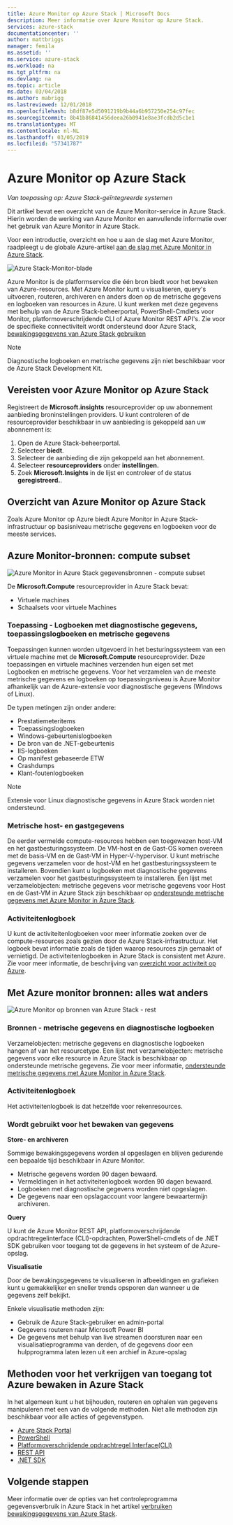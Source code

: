 ```yaml
---
title: Azure Monitor op Azure Stack | Microsoft Docs
description: Meer informatie over Azure Monitor op Azure Stack.
services: azure-stack
documentationcenter: ''
author: mattbriggs
manager: femila
ms.assetid: ''
ms.service: azure-stack
ms.workload: na
ms.tgt_pltfrm: na
ms.devlang: na
ms.topic: article
ms.date: 03/04/2018
ms.author: mabrigg
ms.lastreviewed: 12/01/2018
ms.openlocfilehash: b8df87e5d5091219b9b44a6b957250e254c97fec
ms.sourcegitcommit: 8b41b86841456deea26b0941e8ae3fcdb2d5c1e1
ms.translationtype: MT
ms.contentlocale: nl-NL
ms.lasthandoff: 03/05/2019
ms.locfileid: "57341787"
---
```

# <a name="azure-monitor-on-azure-stack"></a>Azure Monitor op Azure Stack

*Van toepassing op: Azure Stack-geïntegreerde systemen*

Dit artikel bevat een overzicht van de Azure Monitor-service in Azure Stack. Hierin worden de werking van Azure Monitor en aanvullende informatie over het gebruik van Azure Monitor in Azure Stack. 

Voor een introductie, overzicht en hoe u aan de slag met Azure Monitor, raadpleegt u de globale Azure-artikel [aan de slag met Azure Monitor in Azure Stack](https://docs.microsoft.com/azure/monitoring-and-diagnostics/monitoring-get-started).

![Azure Stack-Monitor-blade](./media/azure-stack-metrics-azure-data/azs-monitor.png)

Azure Monitor is de platformservice die één bron biedt voor het bewaken van Azure-resources. Met Azure Monitor kunt u visualiseren, query's uitvoeren, routeren, archiveren en anders doen op de metrische gegevens en logboeken van resources in Azure. U kunt werken met deze gegevens met behulp van de Azure Stack-beheerportal, PowerShell-Cmdlets voor Monitor, platformoverschrijdende CLI of Azure Monitor REST API's. Zie voor de specifieke connectiviteit wordt ondersteund door Azure Stack, [bewakingsgegevens van Azure Stack gebruiken](azure-stack-metrics-monitor.md)

> [!Note]  
Diagnostische logboeken en metrische gegevens zijn niet beschikbaar voor de Azure Stack Development Kit.

## <a name="prerequisites-for-azure-monitor-on-azure-stack"></a>Vereisten voor Azure Monitor op Azure Stack

Registreert de **Microsoft.insights** resourceprovider op uw abonnement aanbieding broninstellingen providers. U kunt controleren of de resourceprovider beschikbaar in uw aanbieding is gekoppeld aan uw abonnement is:

1. Open de Azure Stack-beheerportal.
2. Selecteer **biedt**.
3. Selecteer de aanbieding die zijn gekoppeld aan het abonnement.
4. Selecteer **resourceproviders** onder **instellingen.** 
5. Zoek **Microsoft.Insights** in de lijst en controleer of de status **geregistreerd.**.

## <a name="overview-of-azure-monitor-on-azure-stack"></a>Overzicht van Azure Monitor op Azure Stack

Zoals Azure Monitor op Azure biedt Azure Monitor in Azure Stack-infrastructuur op basisniveau metrische gegevens en logboeken voor de meeste services.

## <a name="azure-monitor-sources-compute-subset"></a>Azure Monitor-bronnen: compute subset

![Azure Monitor in Azure Stack gegevensbronnen - compute subset](media//azure-stack-metrics-azure-data/azs-monitor-computersubset.png)

De **Microsoft.Compute** resourceprovider in Azure Stack bevat:
 - Virtuele machines 
 - Schaalsets voor virtuele Machines

### <a name="application---diagnostics-logs-application-logs-and-metrics"></a>Toepassing - Logboeken met diagnostische gegevens, toepassingslogboeken en metrische gegevens

Toepassingen kunnen worden uitgevoerd in het besturingssysteem van een virtuele machine met de **Microsoft.Compute** resourceprovider. Deze toepassingen en virtuele machines verzenden hun eigen set met Logboeken en metrische gegevens. Voor het verzamelen van de meeste metrische gegevens en logboeken op toepassingsniveau is Azure Monitor afhankelijk van de Azure-extensie voor diagnostische gegevens (Windows of Linux). 

De typen metingen zijn onder andere:
 - Prestatiemeteritems
 - Toepassingslogboeken
 - Windows-gebeurtenislogboeken
 - De bron van de .NET-gebeurtenis
 - IIS-logboeken
 - Op manifest gebaseerde ETW
 - Crashdumps
 - Klant-foutenlogboeken

> [!Note]  
> Extensie voor Linux diagnostische gegevens in Azure Stack worden niet ondersteund.

### <a name="host-and-guest-vm-metrics"></a>Metrische host- en gastgegevens

De eerder vermelde compute-resources hebben een toegewezen host-VM en het gastbesturingssysteem. De VM-host en de Gast-OS komen overeen met de basis-VM en de Gast-VM in Hyper-V-hypervisor. U kunt metrische gegevens verzamelen voor de host-VM en het gastbesturingssysteem te installeren. Bovendien kunt u logboeken met diagnostische gegevens verzamelen voor het gastbesturingssysteem te installeren. Een lijst met verzamelobjecten: metrische gegevens voor metrische gegevens voor Host en de Gast-VM in Azure Stack zijn beschikbaar op [ondersteunde metrische gegevens met Azure Monitor in Azure Stack](azure-stack-metrics-supported.md). 

### <a name="activity-log"></a>Activiteitenlogboek

U kunt de activiteitenlogboeken voor meer informatie zoeken over de compute-resources zoals gezien door de Azure Stack-infrastructuur. Het logboek bevat informatie zoals de tijden waarop resources zijn gemaakt of vernietigd. De activiteitenlogboeken in Azure Stack is consistent met Azure. Zie voor meer informatie, de beschrijving van [overzicht voor activiteit op Azure](https://docs.microsoft.com/azure/monitoring-and-diagnostics/monitoring-overview-activity-logs). 


## <a name="azure-monitor-sources-everything-else"></a>Met Azure monitor bronnen: alles wat anders

![Azure Monitor op bronnen van Azure Stack - rest](media//azure-stack-metrics-azure-data/azs-monitor-othersubset.png)

### <a name="resources---metrics-and-diagnostics-logs"></a>Bronnen - metrische gegevens en diagnostische logboeken

Verzamelobjecten: metrische gegevens en diagnostische logboeken hangen af van het resourcetype. Een lijst met verzamelobjecten: metrische gegevens voor elke resource in Azure Stack is beschikbaar op ondersteunde metrische gegevens. Zie voor meer informatie, [ondersteunde metrische gegevens met Azure Monitor in Azure Stack](azure-stack-metrics-supported.md).

### <a name="activity-log"></a>Activiteitenlogboek

Het activiteitenlogboek is dat hetzelfde voor rekenresources. 

### <a name="uses-for-monitoring-data"></a>Wordt gebruikt voor het bewaken van gegevens

**Store- en archiveren**  

Sommige bewakingsgegevens worden al opgeslagen en blijven gedurende een bepaalde tijd beschikbaar in Azure Monitor. 
 - Metrische gegevens worden 90 dagen bewaard. 
 - Vermeldingen in het activiteitenlogboek worden 90 dagen bewaard. 
 - Logboeken met diagnostische gegevens worden niet opgeslagen.
 - De gegevens naar een opslagaccount voor langere bewaartermijn archiveren.

**Query**  

U kunt de Azure Monitor REST API, platformoverschrijdende opdrachtregelinterface (CLI)-opdrachten, PowerShell-cmdlets of de .NET SDK gebruiken voor toegang tot de gegevens in het systeem of de Azure-opslag. 

**Visualisatie**

Door de bewakingsgegevens te visualiseren in afbeeldingen en grafieken kunt u gemakkelijker en sneller trends opsporen dan wanneer u de gegevens zelf bekijkt. 

Enkele visualisatie methoden zijn:
 - Gebruik de Azure Stack-gebruiker en admin-portal
 - Gegevens routeren naar Microsoft Power BI
 - De gegevens met behulp van live streamen doorsturen naar een visualisatieprogramma van derden, of de gegevens door een hulpprogramma laten lezen uit een archief in Azure-opslag

## <a name="methods-of-accessing-azure-monitor-on-azure-stack"></a>Methoden voor het verkrijgen van toegang tot Azure bewaken in Azure Stack

In het algemeen kunt u het bijhouden, routeren en ophalen van gegevens manipuleren met een van de volgende methoden. Niet alle methoden zijn beschikbaar voor alle acties of gegevenstypen.

 - [Azure Stack Portal](https://docs.microsoft.com/azure/azure-stack/user/azure-stack-use-portal)
 - [PowerShell](https://docs.microsoft.com/azure/monitoring-and-diagnostics/insights-powershell-samples)
 - [Platformoverschrijdende opdrachtregel Interface(CLI)](https://docs.microsoft.com/azure/monitoring-and-diagnostics/insights-cli-samples)
 - [REST API](https://docs.microsoft.com/rest/api/monitor)
 - [.NET SDK](https://www.nuget.org/packages/Microsoft.Azure.Management.Monitor)

## <a name="next-steps"></a>Volgende stappen

Meer informatie over de opties van het controleprogramma gegevensverbruik in Azure Stack in het artikel [verbruiken bewakingsgegevens van Azure Stack](azure-stack-metrics-monitor.md).
